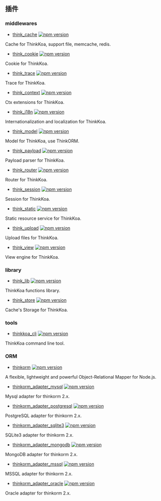 ## 插件

### middlewares

*  [think_cache](https://github.com/thinkkoa/think_cache) 
[![npm version](https://badge.fury.io/js/think_cache.svg)](https://badge.fury.io/js/think_cache) 

Cache for ThinkKoa, support file, memcache, redis.

*  [think_cookie](https://github.com/thinkkoa/think_cookie) 
[![npm version](https://badge.fury.io/js/think_cookie.svg)](https://badge.fury.io/js/think_cookie) 

Cookie for ThinkKoa.

*  [think_trace](https://github.com/thinkkoa/think_trace) 
[![npm version](https://badge.fury.io/js/think_trace.svg)](https://badge.fury.io/js/think_trace) 

Trace for ThinkKoa.

*  [think_context](https://github.com/thinkkoa/think_context) 
[![npm version](https://badge.fury.io/js/think_context.svg)](https://badge.fury.io/js/think_context) 

Ctx extensions for ThinkKoa.

*  [think_i18n](https://github.com/thinkkoa/think_i18n) 
[![npm version](https://badge.fury.io/js/think_i18n.svg)](https://badge.fury.io/js/think_i18n) 

Internationalization and localization for ThinkKoa.

*  [think_model](https://github.com/thinkkoa/think_model) 
[![npm version](https://badge.fury.io/js/think_model.svg)](https://badge.fury.io/js/think_model) 

Model for ThinkKoa, use ThinkORM.

*  [think_payload](https://github.com/thinkkoa/think_payload) 
[![npm version](https://badge.fury.io/js/think_payload.svg)](https://badge.fury.io/js/think_payload) 

Payload parser for ThinkKoa.

*  [think_router](https://github.com/thinkkoa/think_router) 
[![npm version](https://badge.fury.io/js/think_router.svg)](https://badge.fury.io/js/think_router) 

Router for ThinkKoa.

*  [think_session](https://github.com/thinkkoa/think_session) 
[![npm version](https://badge.fury.io/js/think_session.svg)](https://badge.fury.io/js/think_session) 

Session for ThinkKoa.

*  [think_static](https://github.com/thinkkoa/think_static) 
[![npm version](https://badge.fury.io/js/think_static.svg)](https://badge.fury.io/js/think_static) 

Static resource service for ThinkKoa.

*  [think_upload](https://github.com/thinkkoa/think_upload) 
[![npm version](https://badge.fury.io/js/think_upload.svg)](https://badge.fury.io/js/think_upload) 

Upload files for ThinkKoa.

*  [think_view](https://github.com/thinkkoa/think_view) 
[![npm version](https://badge.fury.io/js/think_view.svg)](https://badge.fury.io/js/think_view) 

View engine for ThinkKoa.

### library

*  [think_lib](https://github.com/thinkkoa/think_lib) 
[![npm version](https://badge.fury.io/js/think_lib.svg)](https://badge.fury.io/js/think_lib) 

ThinkKoa functions library.

*  [think_store](https://github.com/thinkkoa/think_store) 
[![npm version](https://badge.fury.io/js/think_store.svg)](https://badge.fury.io/js/think_store) 

Cache's Storage for ThinkKoa.

### tools

*  [thinkkoa_cli](https://github.com/thinkkoa/thinkkoa_cli) 
[![npm version](https://badge.fury.io/js/thinkkoa_cli.svg)](https://badge.fury.io/js/thinkkoa_cli)

ThinkKoa command line tool.


### ORM

*  [thinkorm](https://github.com/thinkkoa/thinkorm) 
[![npm version](https://badge.fury.io/js/thinkorm.svg)](https://badge.fury.io/js/thinkorm)

A flexible, lightweight and powerful Object-Relational Mapper for Node.js.

*  [thinkorm_adapter_mysql](https://github.com/thinkkoa/thinkorm_adapter_mysql) 
[![npm version](https://badge.fury.io/js/thinkorm_adapter_mysql.svg)](https://badge.fury.io/js/thinkorm_adapter_mysql)

Mysql adapter for thinkorm 2.x.

*  [thinkorm_adapter_postgresql](https://github.com/thinkkoa/thinkorm_adapter_postgresql) 
[![npm version](https://badge.fury.io/js/thinkorm_adapter_postgresql.svg)](https://badge.fury.io/js/thinkorm_adapter_postgresql)

PostgreSQL adapter for thinkorm 2.x.

*  [thinkorm_adapter_sqlite3](https://github.com/thinkkoa/thinkorm_adapter_sqlite3) 
[![npm version](https://badge.fury.io/js/thinkorm_adapter_sqlite3.svg)](https://badge.fury.io/js/thinkorm_adapter_sqlite3)

SQLite3 adapter for thinkorm 2.x.

*  [thinkorm_adapter_mongodb](https://github.com/thinkkoa/thinkorm_adapter_mongodb) 
[![npm version](https://badge.fury.io/js/thinkorm_adapter_mongodb.svg)](https://badge.fury.io/js/thinkorm_adapter_mongodb)

MongoDB adapter for thinkorm 2.x.

*  [thinkorm_adapter_mssql](https://github.com/thinkkoa/thinkorm_adapter_mssql) 
[![npm version](https://badge.fury.io/js/thinkorm_adapter_mssql.svg)](https://badge.fury.io/js/thinkorm_adapter_mssql)

MSSQL adapter for thinkorm 2.x.

*  [thinkorm_adapter_oracle](https://github.com/thinkkoa/thinkorm_adapter_oracle) 
[![npm version](https://badge.fury.io/js/thinkorm_adapter_oracle.svg)](https://badge.fury.io/js/thinkorm_adapter_oracle)

Oracle adapter for thinkorm 2.x.